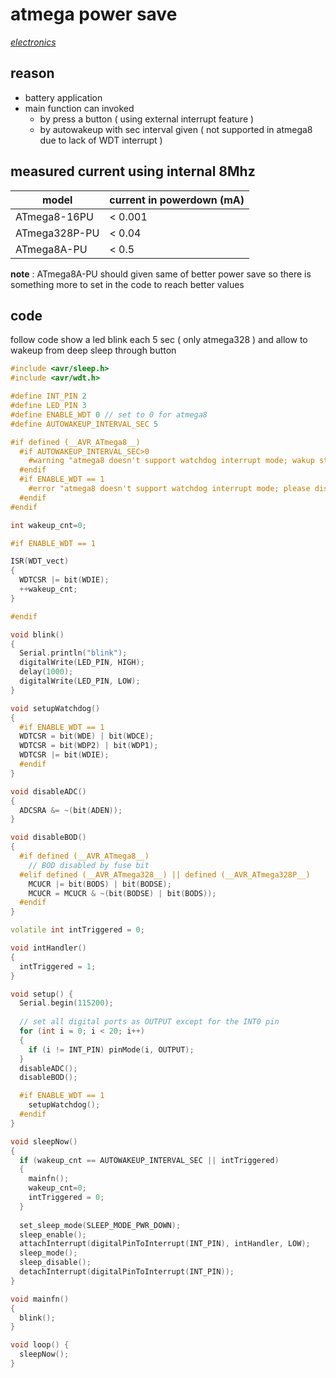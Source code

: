 # atmega power save

*[electronics](../README.md#electronics)*

## reason

- battery application
- main function can invoked
  - by press a button ( using external interrupt feature )
  - by autowakeup with sec interval given ( not supported in atmega8 due to lack of WDT interrupt )
  
## measured current using internal 8Mhz

| model | current in powerdown (mA) |
|---|---|
| ATmega8-16PU | < 0.001 |
| ATmega328P-PU | < 0.04 |
| ATmega8A-PU | < 0.5 |

**note** : ATmega8A-PU should given same of better power save so there is something more to set in the code to reach better values

## code

follow code show a led blink each 5 sec ( only atmega328 ) and allow to wakeup from deep sleep through button

```ino
#include <avr/sleep.h>
#include <avr/wdt.h>

#define INT_PIN 2
#define LED_PIN 3
#define ENABLE_WDT 0 // set to 0 for atmega8
#define AUTOWAKEUP_INTERVAL_SEC 5

#if defined (__AVR_ATmega8__)
  #if AUTOWAKEUP_INTERVAL_SEC>0
    #warning "atmega8 doesn't support watchdog interrupt mode; wakup still works through external interrupt"
  #endif
  #if ENABLE_WDT == 1
    #error "atmega8 doesn't support watchdog interrupt mode; please disable ENABLE_WDT"
  #endif
#endif

int wakeup_cnt=0;

#if ENABLE_WDT == 1

ISR(WDT_vect)
{      
  WDTCSR |= bit(WDIE);  
  ++wakeup_cnt;  
}

#endif

void blink()
{  
  Serial.println("blink");
  digitalWrite(LED_PIN, HIGH);
  delay(1000);
  digitalWrite(LED_PIN, LOW);
}

void setupWatchdog()
{
  #if ENABLE_WDT == 1
  WDTCSR = bit(WDE) | bit(WDCE);      
  WDTCSR = bit(WDP2) | bit(WDP1);
  WDTCSR |= bit(WDIE);
  #endif
}

void disableADC()
{
  ADCSRA &= ~(bit(ADEN));
}

void disableBOD()
{
  #if defined (__AVR_ATmega8__)
    // BOD disabled by fuse bit    
  #elif defined (__AVR_ATmega328__) || defined (__AVR_ATmega328P__)
    MCUCR |= bit(BODS) | bit(BODSE);
    MCUCR = MCUCR & ~(bit(BODSE) | bit(BODS));
  #endif
}

volatile int intTriggered = 0;

void intHandler()
{    
  intTriggered = 1;
}

void setup() {  
  Serial.begin(115200);
  
  // set all digital ports as OUTPUT except for the INT0 pin  
  for (int i = 0; i < 20; i++)
  {
    if (i != INT_PIN) pinMode(i, OUTPUT);
  }  
  disableADC();
  disableBOD();  

  #if ENABLE_WDT == 1
    setupWatchdog();
  #endif
}

void sleepNow()
{    
  if (wakeup_cnt == AUTOWAKEUP_INTERVAL_SEC || intTriggered)
  {    
    mainfn(); 
    wakeup_cnt=0;   
    intTriggered = 0;
  }
  
  set_sleep_mode(SLEEP_MODE_PWR_DOWN);
  sleep_enable();   
  attachInterrupt(digitalPinToInterrupt(INT_PIN), intHandler, LOW);  
  sleep_mode();  
  sleep_disable();
  detachInterrupt(digitalPinToInterrupt(INT_PIN));  
}

void mainfn()
{      
  blink();  
}

void loop() {     
  sleepNow();
}
```
